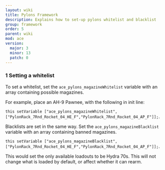 ```yaml
---
layout: wiki
title: Pylons Framework
description: Explains how to set-up pylons whitelist and blacklist
group: framework
order: 5
parent: wiki
mod: ace
version:
  major: 3
  minor: 13
  patch: 0
---
```


### 1 Setting a whitelist

To set a whitelist, set the `ace_pylons_magazineWhitelist` variable with an array containing possible magazines.

For example, place an AH-9 Pawnee, with the following in init line:

`this setVariable ["ace_pylons_magazineWhitelist", ["PylonRack_7Rnd_Rocket_04_HE_F","PylonRack_7Rnd_Rocket_04_AP_F"]];`.

Blacklists are set in the same way. Set the `ace_pylons_magazineBlacklist` variable with an array containing banned magazines.

`this setVariable ["ace_pylons_magazineBlacklist", ["PylonRack_7Rnd_Rocket_04_HE_F","PylonRack_7Rnd_Rocket_04_AP_F"]];`.

This would set the only available loadouts to be Hydra 70s. This will not change what is loaded by default, or affect whether it can rearm.
